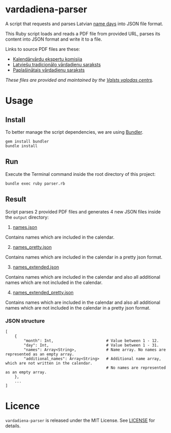 # vardadiena-parser

A script that requests and parses Latvian [name days](https://en.wikipedia.org/wiki/Name_day) into JSON file format.

This Ruby script loads and reads a PDF file from provided URL, parses its content into JSON format and write it to a file.

Links to source PDF files are these:
* [Kalendārvārdu ekspertu komisija](https://www.vvc.gov.lv/lv/kalendarvardu-ekspertu-komisija)
* [Latviešu tradicionālo vārdadienu saraksts](https://www.vvc.gov.lv/lv/media/157/download?attachment)
* [Paplašinātais vārdadienu saraksts](https://www.vvc.gov.lv/lv/media/156/download?attachment)

_These files are provided and maintained by the [Valsts valodas centrs](https://www.vvc.gov.lv/lv)._

# Usage

## Install

To better manage the script dependencies, we are using [Bundler](https://bundler.io).

```console
gem install bundler
bundle install
```

## Run

Execute the Terminal command inside the root directory of this project:

```console
bundle exec ruby parser.rb
```

## Result 

Script parses 2 provided PDF files and generates 4 new JSON files inside the `output` directory:

1. [names.json](./output/names.json)

Contains names which are included in the calendar.

2. [names_pretty.json](./output/names_pretty.json)

Contains names which are included in the calendar in a pretty json format.

3. [names_extended.json](./output/names_extended.json)

Contains names which are included in the calendar and also all additional names which are not included in the calendar.

4. [names_extended_pretty.json](./output/names_extended_pretty.json)

Contains names which are included in the calendar and also all additional names which are not included in the calendar in a pretty json format.

### JSON structure

```
[
    {
        "month": Int,                       # Value between 1 - 12.
        "day": Int,                         # Value between 1 - 31.
        "names": Array<String>,             # Name array. No names are represented as an empty array.
        "additional_names": Array<String>   # Additional name array, which are not written in the calendar. 
                                            # No names are represented as an empty array.
    },
    ...
]
```

# Licence

`vardadiena-parser` is released under the MIT License. See [LICENSE](LICENSE) for details.

